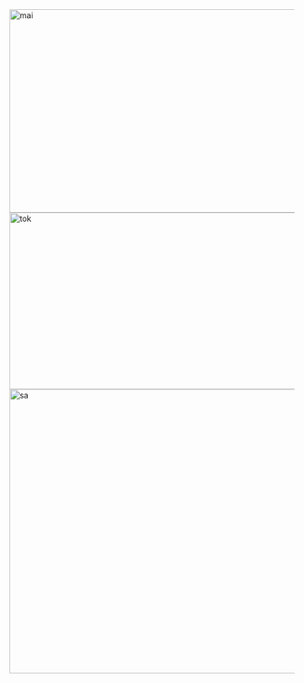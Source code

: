 <img width="794" height="359" alt="mai" src="https://github.com/user-attachments/assets/443a8611-b8c1-4907-bf2c-b9b8a62cb352" />







<img width="1059" height="312" alt="tok" src="https://github.com/user-attachments/assets/dc8d717c-1542-4feb-a711-9874e02c6d45" />






<img width="1066" height="502" alt="sa" src="https://github.com/user-attachments/assets/3fc7222b-6c85-4ced-beea-66e428b5fb7f" />
